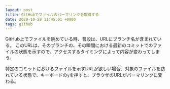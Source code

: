 ```yaml
---
layout: post
title: GitHubでファイルのパーマリンクを取得する
date: 2020-10-28 11:45:01 +0900
tags: github
---
```


GitHub上でファイルを眺めている時、普段は、URLにブランチ名が含まれている。
このURLは、そのブランチの、その瞬間における最新のコミットでのファイルの状態を示すので、アクセスするタイミングによって内容が変わってしまう。

特定のコミットにおけるファイルを示すURLが欲しい場合、対象のファイルを訪れている状態で、キーボードの`y`を押すと、ブラウザのURLがパーマリンクに変わる。
